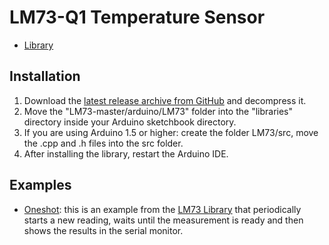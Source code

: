 # LM73-Q1 Temperature Sensor #

* [Library](https://github.com/zkemble/LM73)

## Installation ##

1. Download the [latest release archive from GitHub](https://github.com/zkemble/LM73/archive/master.zip) and decompress it.
2. Move the "LM73-master/arduino/LM73" folder into the "libraries" directory inside your Arduino sketchbook directory.
3. If you are using Arduino 1.5 or higher: create the folder LM73/src, move the .cpp and .h files into the src folder.
4. After installing the library, restart the Arduino IDE.

## Examples ##

* [Oneshot](./oneshot/oneshot.ino): this is an example from the [LM73 Library](https://github.com/zkemble/LM73) that periodically starts a new reading, waits until the measurement is ready and then shows the results in the serial monitor.
